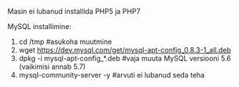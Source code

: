 Masin ei lubanud installida PHP5 ja PHP7

MySQL installimine:

1. cd /tmp #asukoha muutmine
2. wget https://dev.mysql.com/get/mysql-apt-config_0.8.3-1_all.deb
3. dpkg -i mysql-apt-config_*.deb #vaja muuta MySQL versiooni 5.6 (vaikimisi annab 5.7)
4. mysql-community-server -y #arvuti ei lubanud seda teha
